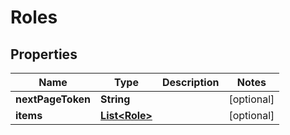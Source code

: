 

# Roles

## Properties

Name | Type | Description | Notes
------------ | ------------- | ------------- | -------------
**nextPageToken** | **String** |  |  [optional]
**items** | [**List&lt;Role&gt;**](Role.md) |  |  [optional]



